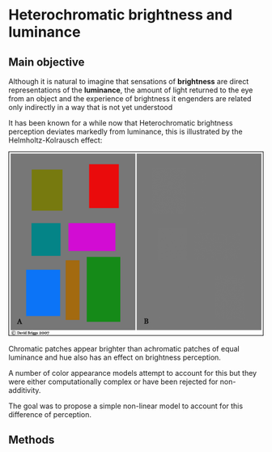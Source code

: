 
# Heterochromatic brightness and luminance

## Main objective 

Although it is natural to imagine that sensations of **brightness** are direct representations of the **luminance**, the amount of light returned to the eye from an object and the experience of brightness it engenders are related only indirectly in a way that is not yet understood

It has been known for a while now that Heterochromatic brightness perception deviates markedly from luminance, this is illustrated by the Helmholtz-Kolrausch effect:

![helmholtz](/images/helmholtz.png)
    
Chromatic patches appear brighter than achromatic patches of equal luminance and hue also has an effect on brightness perception.

A number of color appearance models attempt to account for this but they were either computationally complex or have been rejected for non-additivity.

The goal was to propose a simple non-linear model to account for this difference of perception. 

## Methods
